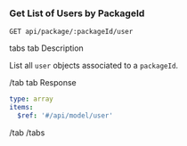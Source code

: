 ### Get List of Users by PackageId

```
GET api/package/:packageId/user
```

tabs
tab Description

List all `user` objects associated to a `packageId`.

/tab
tab Response

```yaml
type: array
items:
  $ref: '#/api/model/user'
```

/tab
/tabs